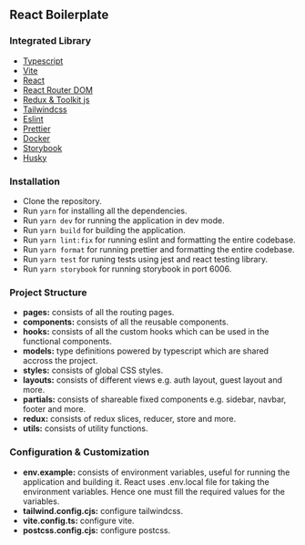 ## React Boilerplate

### Integrated Library

- [Typescript](https://www.typescriptlang.org/)
- [Vite](https://vitejs.dev/guide/)
- [React](https://reactjs.org/docs/getting-started.html)
- [React Router DOM](https://reactrouter.com/en/main)
- [Redux & Toolkit js](https://redux-toolkit.js.org/introduction/getting-started)
- [Tailwindcss](https://tailwindcss.com/docs/installation)
- [Eslint](https://eslint.org/docs/latest/user-guide/getting-started)
- [Prettier](https://prettier.io/docs/en/index.html)
- [Docker](https://www.docker.com/get-started/)
- [Storybook](https://storybook.js.org/docs/react/get-started/introduction)
- [Husky](https://typicode.github.io/husky/)

### Installation

- Clone the repository.
- Run `yarn` for installing all the dependencies.
- Run `yarn dev` for running the application in dev mode.
- Run `yarn build` for building the application.
- Run `yarn lint:fix` for running eslint and formatting the entire codebase.
- Run `yarn format` for running prettier and formatting the entire codebase.
- Run `yarn test` for runing tests using jest and react testing library.
- Run `yarn storybook` for running storybook in port 6006.

### Project Structure

- **pages:** consists of all the routing pages.
- **components:** consists of all the reusable components.
- **hooks:** consists of all the custom hooks which can be used in the functional components.
- **models:** type definitions powered by typescript which are shared accross the project.
- **styles:** consists of global CSS styles.
- **layouts:** consists of different views e.g. auth layout, guest layout and more.
- **partials:** consists of shareable fixed components e.g. sidebar, navbar, footer and more.
- **redux:** consists of redux slices, reducer, store and more.
- **utils:** consists of utility functions.

### Configuration & Customization

- **env.example:** consists of environment variables, useful for running the application and building it. React uses .env.local file for taking the environment variables. Hence one must fill the required values for the variables.
- **tailwind.config.cjs:** configure tailwindcss.
- **vite.config.ts:** configure vite.
- **postcss.config.cjs:** configure postcss.
